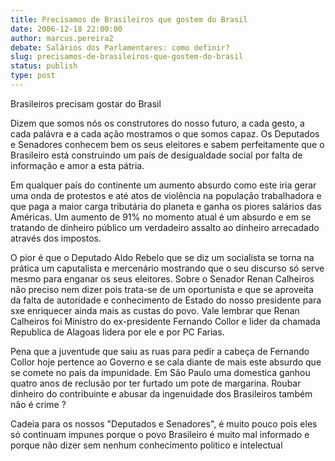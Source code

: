 ```yaml
---
title: Precisamos de Brasileiros que gostem do Brasil
date: 2006-12-18 22:00:00
author: marcus.pereira2
debate: Salários dos Parlamentares: como definir?
slug: precisamos-de-brasileiros-que-gostem-do-brasil
status: publish 
type: post
---
```


Brasileiros precisam gostar do Brasil  

Dizem que somos nós os construtores do nosso futuro, a cada gesto, a cada palávra e a cada ação mostramos o que somos capaz. Os Deputados e Senadores conhecem bem os seus eleitores e sabem perfeitamente que o Brasileiro está construindo um país de desigualdade social por falta de informação e amor a esta pátria.  

Em qualquer país do continente um aumento absurdo como este iria gerar uma onda de protestos e até atos de violência na população trabalhadora e que paga a maior carga tributária do planeta e ganha os piores salários das Américas. Um aumento de 91% no momento atual é um absurdo e em se tratando de dinheiro público um verdadeiro assalto ao dinheiro arrecadado através dos impostos.  

O pior é que o Deputado Aldo Rebelo que se diz um socialista se torna na prática um caputalista e mercenário mostrando que o seu discurso só serve mesmo para enganar os seus eleitores. Sobre o Senador Renan Calheiros não preciso nem dizer pois trata-se de um oportunista e que se aproveita da falta de autoridade e conhecimento de Estado do nosso presidente para sxe enriquecer ainda mais as custas do povo. Vale lembrar que Renan Calheiros foi Ministro do ex-presidente Fernando Collor e lider da chamada Republica de Alagoas lidera por ele e por PC Farias.   

Pena que a juventude que saiu as ruas para pedir a cabeça de Fernando Collor hoje pertence ao Governo e se cala diante de mais este absurdo que se comete no país da impunidade. Em São Paulo uma domestica ganhou quatro anos de reclusão por ter furtado um pote de margarina. Roubar dinheiro do contribuinte e abusar da ingenuidade dos Brasileiros também não é crime ?  

Cadeia para os nossos "Deputados e Senadores", é muito pouco pois eles só continuam impunes porque o povo Brasileiro é muito mal informado e porque não dizer sem nenhum conhecimento politico e intelectual
